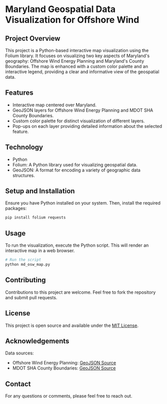 # Maryland Geospatial Data Visualization for Offshore Wind

## Project Overview
This project is a Python-based interactive map visualization using the Folium library. It focuses on visualizing two key aspects of Maryland's geography: Offshore Wind Energy Planning and Maryland's County Boundaries. The map is enhanced with a custom color palette and an interactive legend, providing a clear and informative view of the geospatial data.

## Features
- Interactive map centered over Maryland.
- GeoJSON layers for Offshore Wind Energy Planning and MDOT SHA County Boundaries.
- Custom color palette for distinct visualization of different layers.
- Pop-ups on each layer providing detailed information about the selected feature.

## Technology
- Python
- Folium: A Python library used for visualizing geospatial data.
- GeoJSON: A format for encoding a variety of geographic data structures.

## Setup and Installation
Ensure you have Python installed on your system. Then, install the required packages:

```bash
pip install folium requests
```

## Usage
To run the visualization, execute the Python script. This will render an interactive map in a web browser.

```python
# Run the script
python md_osw_map.py
```

## Contributing
Contributions to this project are welcome. Feel free to fork the repository and submit pull requests.

## License
This project is open source and available under the [MIT License](LICENSE).

## Acknowledgements
Data sources:
- Offshore Wind Energy Planning: [GeoJSON Source](https://geodata.md.gov/imap/rest/services/UtilityTelecom/MD_OffshoreWindEnergyPlanning/FeatureServer/0/query?outFields=*&where=1%3D1&f=geojson)
- MDOT SHA County Boundaries: [GeoJSON Source](https://services.arcgis.com/njFNhDsUCentVYJW/arcgis/rest/services/MDOT_SHA_County_Boundaries/FeatureServer/0/query?outFields=*&where=1%3D1&f=geojson)

## Contact
For any questions or comments, please feel free to reach out.
